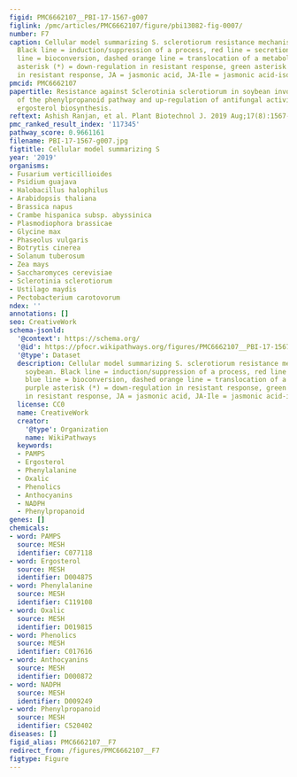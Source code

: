 ```yaml
---
figid: PMC6662107__PBI-17-1567-g007
figlink: /pmc/articles/PMC6662107/figure/pbi13082-fig-0007/
number: F7
caption: Cellular model summarizing S. sclerotiorum resistance mechanisms in soybean.
  Black line = induction/suppression of a process, red line = secretion/release, blue
  line = bioconversion, dashed orange line = translocation of a metabolite, purple
  asterisk (*) = down‐regulation in resistant response, green asterisk (*) = up‐regulation
  in resistant response, JA = jasmonic acid, JA‐Ile = jasmonic acid‐isoleucine.
pmcid: PMC6662107
papertitle: Resistance against Sclerotinia sclerotiorum in soybean involves a reprogramming
  of the phenylpropanoid pathway and up‐regulation of antifungal activity targeting
  ergosterol biosynthesis.
reftext: Ashish Ranjan, et al. Plant Biotechnol J. 2019 Aug;17(8):1567-1581.
pmc_ranked_result_index: '117345'
pathway_score: 0.9661161
filename: PBI-17-1567-g007.jpg
figtitle: Cellular model summarizing S
year: '2019'
organisms:
- Fusarium verticillioides
- Psidium guajava
- Halobacillus halophilus
- Arabidopsis thaliana
- Brassica napus
- Crambe hispanica subsp. abyssinica
- Plasmodiophora brassicae
- Glycine max
- Phaseolus vulgaris
- Botrytis cinerea
- Solanum tuberosum
- Zea mays
- Saccharomyces cerevisiae
- Sclerotinia sclerotiorum
- Ustilago maydis
- Pectobacterium carotovorum
ndex: ''
annotations: []
seo: CreativeWork
schema-jsonld:
  '@context': https://schema.org/
  '@id': https://pfocr.wikipathways.org/figures/PMC6662107__PBI-17-1567-g007.html
  '@type': Dataset
  description: Cellular model summarizing S. sclerotiorum resistance mechanisms in
    soybean. Black line = induction/suppression of a process, red line = secretion/release,
    blue line = bioconversion, dashed orange line = translocation of a metabolite,
    purple asterisk (*) = down‐regulation in resistant response, green asterisk (*) = up‐regulation
    in resistant response, JA = jasmonic acid, JA‐Ile = jasmonic acid‐isoleucine.
  license: CC0
  name: CreativeWork
  creator:
    '@type': Organization
    name: WikiPathways
  keywords:
  - PAMPS
  - Ergosterol
  - Phenylalanine
  - Oxalic
  - Phenolics
  - Anthocyanins
  - NADPH
  - Phenylpropanoid
genes: []
chemicals:
- word: PAMPS
  source: MESH
  identifier: C077118
- word: Ergosterol
  source: MESH
  identifier: D004875
- word: Phenylalanine
  source: MESH
  identifier: C119108
- word: Oxalic
  source: MESH
  identifier: D019815
- word: Phenolics
  source: MESH
  identifier: C017616
- word: Anthocyanins
  source: MESH
  identifier: D000872
- word: NADPH
  source: MESH
  identifier: D009249
- word: Phenylpropanoid
  source: MESH
  identifier: C520402
diseases: []
figid_alias: PMC6662107__F7
redirect_from: /figures/PMC6662107__F7
figtype: Figure
---
```

